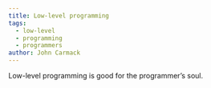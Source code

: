 ```yaml
---
title: Low-level programming
tags:
  - low-level
  - programming
  - programmers
author: John Carmack
---
```


Low-level programming is good for the programmer’s soul.
